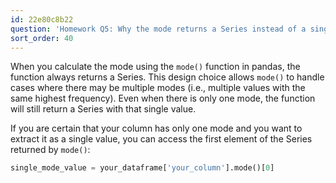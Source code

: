 ```yaml
---
id: 22e80c8b22
question: 'Homework Q5: Why the mode returns a Series instead of a single value?'
sort_order: 40
---
```


When you calculate the mode using the `mode()` function in pandas, the function always returns a Series. This design choice allows `mode()` to handle cases where there may be multiple modes (i.e., multiple values with the same highest frequency). Even when there is only one mode, the function will still return a Series with that single value.

If you are certain that your column has only one mode and you want to extract it as a single value, you can access the first element of the Series returned by `mode()`:

```python
single_mode_value = your_dataframe['your_column'].mode()[0]
```